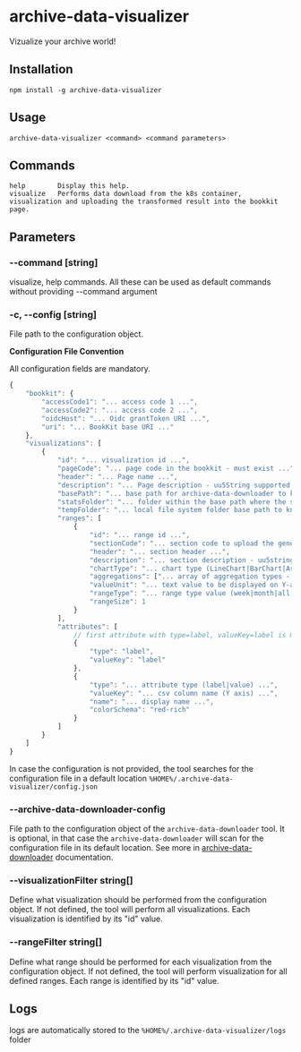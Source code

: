 # archive-data-visualizer
Vizualize your archive world!

## Installation
```
npm install -g archive-data-visualizer
```

## Usage
```
archive-data-visualizer <command> <command parameters>
```

## Commands
```
help        Display this help.
visualize   Performs data download from the k8s container, visualization and uploading the transformed result into the bookkit page.
```

## Parameters
### **--command** [string]
visualize, help commands. All these can be used as default commands without providing --command argument

### -c, --config [string]
File path to the configuration object.

**Configuration File Convention**

All configuration fields are mandatory.
```js
{
    "bookkit": {        
        "accessCode1": "... access code 1 ...",
        "accessCode2": "... access code 2 ...",
        "oidcHost": "... Oidc grantToken URI ...",
        "uri": "... BookKit base URI ..."
    },
    "visualizations": [
        {
            "id": "... visualization id ...",
            "pageCode": "... page code in the bookkit - must exist ...",
            "header": "... Page name ...",
            "description": "... Page description - uu5String supported ...",
            "basePath": "... base path for archive-data-downloader to know where to download data from ...",
            "statsFolder": "... folder within the base path where the statistics are stored ...",
            "tempFolder": "... local file system folder base path to know where the data should be extracted to the local system ...",
            "ranges": [
                {
                    "id": "... range id ...",
                    "sectionCode": "... section code to upload the generated uu5String visualization - must exist ...",
                    "header": "... section header ...",
                    "description": "... section description - uu5string supported ...",
                    "chartType": "... chart type (LineChart|BarChart|AreaChart) - value is optional, LineChart is default...",
                    "aggregations": ["... array of aggregation types - (MIN|MAX|AVG|SUM|MEDIAN)..."],
                    "valueUnit": "... text value to be displayed on Y-axis ...",
                    "rangeType": "... range type value (week|month|all) ...",
                    "rangeSize": 1
                }
            ],
            "attributes": [
                // first attribute with type=label, valueKey=label is mandatory
                {
                    "type": "label",
                    "valueKey": "label"
                },
                {
                    "type": "... attribute type (label|value) ...",
                    "valueKey": "... csv column name (Y axis) ...",
                    "name": "... display name ...",
                    "colorSchema": "red-rich"
                }
            ]
        }
    ]
}
```

In case the configuration is not provided, the tool searches for the configuration file in a default location ```%HOME%/.archive-data-visualizer/config.json```

### --archive-data-downloader-config
File path to the configuration object of the ```archive-data-downloader``` tool. 
It is optional, in that case the ```archive-data-downloader``` will scan for the configuration file in its default location. 
See more in [archive-data-downloader](https://github.com/xaverric/archive-data-downloader) documentation.

### --visualizationFilter string[]
Define what visualization should be performed from the configuration object. If not defined, the tool will perform all visualizations. Each visualization is identified by its "id" value.

### --rangeFilter string[]
Define what range should be performed for each visualization from the configuration object. If not defined, the tool will perform visualization for all defined ranges. Each range is identified by its "id" value.

## Logs
logs are automatically stored to the ```%HOME%/.archive-data-visualizer/logs``` folder